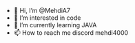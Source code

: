 - 👋 Hi, I’m @MehdiA7
- 👀 I’m interested in code
- 🌱 I’m currently learning JAVA
- 📫 How to reach me discord mehdi4000

<!---
MehdiA7/MehdiA7 is a ✨ special ✨ repository because its `README.md` (this file) appears on your GitHub profile.
You can click the Preview link to take a look at your changes.
--->
